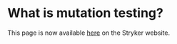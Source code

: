 # What is mutation testing?

This page is now available [here](https://stryker-mutator.io/docs/) on the Stryker website.
